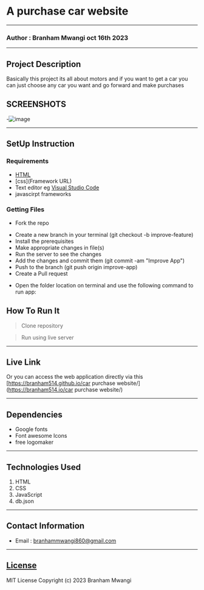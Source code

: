 #  A purchase car website
*****
### Author : Branham Mwangi oct 16th 2023
****
## Project Description
Basically this project its all about motors  and if you want to get a car you can just choose any car you want and go forward and make purchases
 
 ## SCREENSHOTS
-![image](https://github.com/branham514/phase-1-final-project/assets/144266742/65037a35-bb42-4af8-bbc2-4bccf9730efd)




********
## SetUp Instruction
### Requirements
* [HTML](html.com)
* [css](Framework URL)
* Text editor eg [Visual Studio Code](https://code.visualstudio.com/download)
* javascirpt frameworks


### Getting Files
* Fork the repo
- Create a new branch in your terminal (git checkout -b improve-feature)
- Install the prerequisites
- Make appropriate changes in file(s)
- Run the server to see the changes
- Add the changes and commit them (git commit -am "Improve App")
- Push to the branch (git push origin improve-app)
- Create a Pull request
* Open the folder location on terminal and use the following command to run app:

## How To Run It
>  Clone repository

> Run using live server
*****
## Live Link
Or you can access the web application directly via this [https://branham514.github.io/car purchase website/](https://branham514.io/car purchase website/)
*****
## Dependencies
- Google fonts
- Font awesome Icons
- free logomaker
*****
## Technologies Used
1. HTML
2. CSS
3. JavaScript
4. db.json 
*****
## Contact Information
* Email : branhammwangi860@gmail.com
*****
## [License](LICENSE)
MIT License
Copyright (c) 2023 Branham Mwangi
